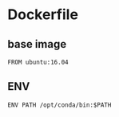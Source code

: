 # Dockerfile

## base image
```
FROM ubuntu:16.04

```

## ENV

```
ENV PATH /opt/conda/bin:$PATH
```
